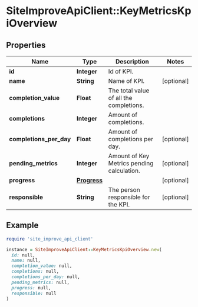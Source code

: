 # SiteImproveApiClient::KeyMetricsKpiOverview

## Properties

| Name | Type | Description | Notes |
| ---- | ---- | ----------- | ----- |
| **id** | **Integer** | Id of KPI. |  |
| **name** | **String** | Name of KPI. | [optional] |
| **completion_value** | **Float** | The total value of all the completions. |  |
| **completions** | **Integer** | Amount of completions. |  |
| **completions_per_day** | **Float** | Amount of completions per day. | [optional] |
| **pending_metrics** | **Integer** | Amount of Key Metrics pending calculation. | [optional] |
| **progress** | [**Progress**](Progress.md) |  | [optional] |
| **responsible** | **String** | The person responsible for the KPI. | [optional] |

## Example

```ruby
require 'site_improve_api_client'

instance = SiteImproveApiClient::KeyMetricsKpiOverview.new(
  id: null,
  name: null,
  completion_value: null,
  completions: null,
  completions_per_day: null,
  pending_metrics: null,
  progress: null,
  responsible: null
)
```


